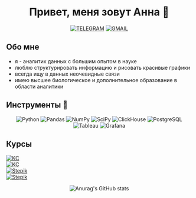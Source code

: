 <div align="center">

# Привет, меня зовут Анна 👋
[![TELEGRAM](https://img.shields.io/badge/TELEGRAM-0b0038??style=flat-square&logo=telegram)](https://t.me/AnnaKraeva23)
[![GMAIL](https://img.shields.io/badge/-GMAIL-0b0038??style=flat-square&logo=gmail&logoColor=white)](mailto:a.kraeva23@gmail.com)

</div>

## Обо мне
+ я - аналитик данных с большим опытом в науке
+ люблю структурировать информацию и рисовать красивые графики
+ всегда ищу в данных неочевидные связи
+ имею высшее биологическое и дополнительное образование в области аналитики

## Инструменты 🔧

<div align="center">

![Python](https://img.shields.io/badge/-Python-FFE4E1?style=for-the-badge&logo=python&logoColor=9370DB)
![Pandas](https://img.shields.io/badge/pandas-FFE4E1?style=for-the-badge&logo=pandas&logoColor=9370DB)
![NumPy](https://img.shields.io/badge/numpy-FFE4E1?style=for-the-badge&logo=numpy&logoColor=9370DB)
![SciPy](https://img.shields.io/badge/SciPy-FFE4E1?style=for-the-badge&logo=scipy&logoColor=9370DB)
![ClickHouse](https://img.shields.io/badge/-ClickHouse-FFE4E1?style=for-the-badge&logo=Clickhouse&logoColor=9370DB)
![PostgreSQL](https://img.shields.io/badge/-PostgreSQL-FFE4E1?style=for-the-badge&logo=PostgreSQL&logoColor=9370DB)
![Tableau](https://img.shields.io/badge/-Tableau-FFE4E1?style=for-the-badge&logo=Tableau&logoColor=9370DB)
![Grafana](https://img.shields.io/badge/-Grafana-FFE4E1?style=for-the-badge&logo=Grafana&logoColor=9370DB)


</div>

## Курсы

[![KC](https://img.shields.io/badge/Karpov.courses-Аналитик_данных-red)](https://lab.karpov.courses/certificate/c5443997-e8e8-4c73-b270-23c0aab3cc00/)<br>
[![KC](https://img.shields.io/badge/Karpov.courses-Основы_Python-red)](https://lab.karpov.courses/certificate/73693d0c-40cb-42cb-9a33-f505798e2fdd/)<br>
[![Stepik](https://img.shields.io/badge/Stepik-Основы_статистики-blue)](https://stepik.org/cert/866923/)<br>
[![Stepik](https://img.shields.io/badge/Stepik-SQL_для_анализа_данных-blue)](https://stepik.org/cert/1747143/)<br>

<div align="center">

![Anurag's GitHub stats](https://github-readme-stats.vercel.app/api?username=ankraeva&theme=buefy&show_icons=true)

</div>
